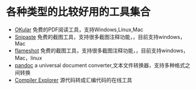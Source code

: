# 各种类型的比较好用的工具集合

* [OKular](https://okular.kde.org/)
    免费的PDF阅读工具，支持Windows,Linux,Mac
* [Snipaste](https://www.snipaste.com/index.html)
    免费的截图工具，支持很多截图注释功能，，目前支持windows，Mac
* [flameshot](https://flameshot.org/)
    免费的截图工具，支持很多截图注释功能，，目前支持windows，Mac，linux
* [pandoc](https://pandoc.org/)
    a universal document converter,文本文件转换器，支持多种格式之间转换
* [Compiler Explorer](https://godbolt.org/)
    源代码转成汇编代码的在线工具